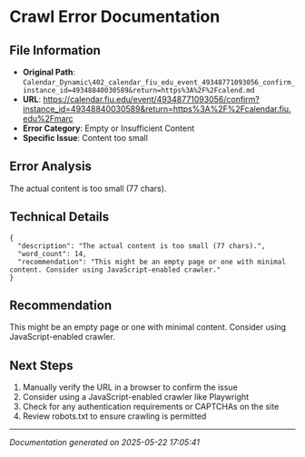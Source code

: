 # Crawl Error Documentation

## File Information
- **Original Path**: `Calendar_Dynamic\402_calendar_fiu_edu_event_49348771093056_confirm_instance_id=49348840030589&return=https%3A%2F%2Fcalend.md`
- **URL**: https://calendar.fiu.edu/event/49348771093056/confirm?instance_id=49348840030589&return=https%3A%2F%2Fcalendar.fiu.edu%2Fmarc
- **Error Category**: Empty or Insufficient Content
- **Specific Issue**: Content too small

## Error Analysis
The actual content is too small (77 chars).

## Technical Details
```
{
  "description": "The actual content is too small (77 chars).",
  "word_count": 14,
  "recommendation": "This might be an empty page or one with minimal content. Consider using JavaScript-enabled crawler."
}
```

## Recommendation
This might be an empty page or one with minimal content. Consider using JavaScript-enabled crawler.

## Next Steps
1. Manually verify the URL in a browser to confirm the issue
2. Consider using a JavaScript-enabled crawler like Playwright
3. Check for any authentication requirements or CAPTCHAs on the site
4. Review robots.txt to ensure crawling is permitted

---
*Documentation generated on 2025-05-22 17:05:41*
